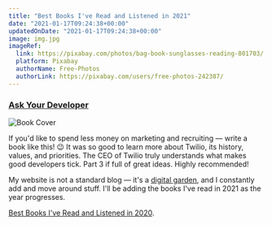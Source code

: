 ```yaml
---
title: "Best Books I've Read and Listened in 2021"
date: "2021-01-17T09:24:38+00:00"
updatedOnDate: "2021-01-17T09:24:38+00:00"
image: img.jpg
imageRef:
  link: https://pixabay.com/photos/bag-book-sunglasses-reading-801703/
  platform: Pixabay
  authorName: Free-Photos
  authorLink: https://pixabay.com/users/free-photos-242387/
---
```


<section class="book">

### [Ask Your Developer](https://www.amazon.co.uk/Ask-Your-Developer-Software-Developers-ebook/dp/B08425FV7S/)

![Book Cover](https://m.media-amazon.com/images/I/61cTxHI9qiL._SL500_.jpg)

If you'd like to spend less money on marketing and recruiting — write a book like this! 😉 It was so good to learn more about Twilio, its history, values, and priorities. The CEO of Twilio truly understands what makes good developers tick. Part 3 if full of great ideas. Highly recommended!

</section>

<section class="separator"><em></em><em></em><em></em></section>

My website is not a standard blog — it's a [digital garden](https://anastasiya.dev/why-digital-garden/), and I constantly add and move around stuff. I'll be adding the books I've read in 2021 as the year progresses.

[Best Books I've Read and Listened in 2020](https://anastasiya.dev/books-2020/).
